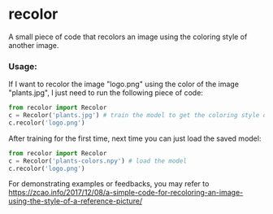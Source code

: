 # recolor
A small piece of code that recolors an image using the coloring style of another image. 
### Usage:
If I want to recolor the image "logo.png" using the color of the image "plants.jpg", I just need to run the following piece of code:
```python
from recolor import Recolor
c = Recolor('plants.jpg') # train the model to get the coloring style of "plants.jpg"
c.recolor('logo.png')
```

After training for the first time, next time you can just load the saved model:

```python
from recolor import Recolor
c = Recolor('plants-colors.npy') # load the model
c.recolor('logo.png')
```

For demonstrating examples or feedbacks, you may refer to https://zcao.info/2017/12/08/a-simple-code-for-recoloring-an-image-using-the-style-of-a-reference-picture/
